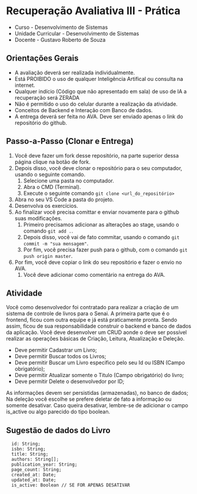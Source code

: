 
# Recuperação Avaliativa III - Prática

- Curso - Desenvolvimento de Sistemas
- Unidade Curricular - Desenvolvimento de Sistemas
- Docente - Gustavo Roberto de Souza

## Orientações Gerais
- A avaliação deverá ser realizada individualmente.
- Está PROIBIDO o uso de qualquer Inteligência Artifical ou consulta na internet.
- Qualquer indício (Código que não apresentado em sala) de uso de IA a recuperação será ZERADA
- Não é permitido o uso do celular durante a realização da atividade.
- Conceitos de Backend e Interação com Banco de dados.
- A entrega deverá ser feita no AVA. Deve ser enviado apenas o link do repositório do github.

## Passo-a-Passo (Clonar e Entrega)
1. Você deve fazer um fork desse repositório, na parte superior dessa página clique na botão de fork. 
2. Depois disso, você deve clonar o repositório para o seu computador, usando o seguinte comando.
   1. Selecione uma pasta no computador.
   2. Abra o CMD (Terminal).
   3. Execute o seguinte comando `git clone <url_do_repositório>`
3. Abra no seu VS Code a pasta do projeto.
4. Desenvolva os exercícios.
5. Ao finalizar você precisa comittar e enviar novamente para o github suas modificações.
   1. Primeiro precisamos adicionar as alterações ao stage, usando o comando  `git add .`.
   2.  Depois disso, você vai de fato commitar, usando o comando `git commit -m "sua mensagem"`.
   3.  Por fim, você precisa fazer push para o github, com o comando `git push origin master`.
6. Por fim, você deve copiar o link do seu repositório e fazer o envio no AVA. 
   1. Você deve adicionar como comentário na entrega do AVA.

## Atividade
Você como desenvolvedor foi contratado para realizar a criação de um sistema de controle de livros para o
Senai. A primeira parte que é o frontend, ficou com outra equipe e já está praticamente pronta. Sendo assim,
ficou de sua responsabilidade construir o backend e banco de dados da aplicação. Você deve desenvolver um CRUD
aonde o deve ser possível realizar as operações básicas de Criação, Leitura, Atualização e Deleção.

- Deve permitir Cadastrar um Livro;
- Deve permitir Buscar todos os Livros;
- Deve permitir Buscar um Livro especifico pelo seu Id ou ISBN (Campo obrigatório);
- Deve permitir Atualizar somente o Titulo (Campo obrigatório) do livro;
- Deve permitir Delete o desenvolvedor por ID;


As informações devem ser persistidas (armazenadas), no banco de dados; Na deleção você escolhe se prefere
deletar de fato a informação ou somente desativar. Caso queira desativar, lembre-se de adicionar o campo
is_active ou algo parecido do tipo boolean.


## Sugestão de dados do Livro

```
  id: String;
  isbn: String;
  title: String;
  authors: String[];
  publication_year: String;
  page_count: String;
  created_at: Date;
  updated_at: Date;
  is_active: Boolean // SE FOR APENAS DESATIVAR
```